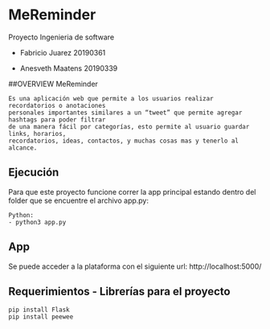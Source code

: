 # MeReminder
Proyecto Ingenieria de software



* Fabricio Juarez 20190361

* Anesveth Maatens 20190339

##OVERVIEW MeReminder
 ```
Es una aplicación web que permite a los usuarios realizar recordatorios o anotaciones 
personales importantes similares a un “tweet” que permite agregar hashtags para poder filtrar 
de una manera fácil por categorías, esto permite al usuario guardar links, horarios, 
recordatorios, ideas, contactos, y muchas cosas mas y tenerlo al alcance.
```

## Ejecución

Para que este proyecto funcione correr la app principal estando dentro del folder que se encuentre el archivo app.py:
```
Python: 
- python3 app.py 
```


## App

Se puede acceder a la plataforma con el siguiente url: http://localhost:5000/ 

## Requerimientos - Librerías para el proyecto

```
pip install Flask
pip install peewee

```
